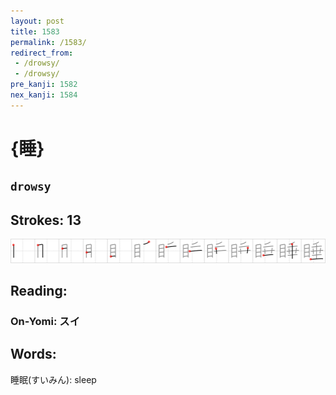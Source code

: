 ```yaml
---
layout: post
title: 1583
permalink: /1583/
redirect_from:
 - /drowsy/
 - /drowsy/
pre_kanji: 1582
nex_kanji: 1584
---
```


# {睡}

## `drowsy`

## Strokes: 13

<div class="stroke"><img src="../images/E79DA1.png" /></div>

## Reading:

### On-Yomi: スイ

## Words:

睡眠(すいみん): sleep
